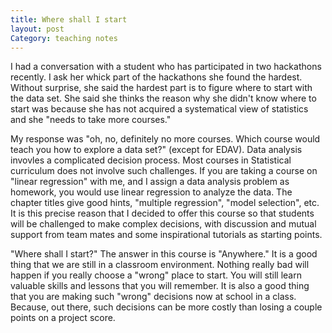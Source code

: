 ```yaml
---
title: Where shall I start
layout: post
Category: teaching notes
---
```


I had a conversation with a student who has participated in two hackathons recently. I ask her whick part of the hackathons she found the hardest. Without surprise, she said the hardest part is to figure where to start with the data set. She said she thinks the reason why she didn't know where to start was because she has not acquired a systematical view of statistics and she "needs to take more courses."

My response was "oh, no, definitely no more courses. Which course would teach you how to explore a data set?" (except for EDAV). Data analysis invovles a complicated decision process. Most courses in Statistical curriculum does not involve such challenges. If you are taking a course on "linear regression" with me, and I assign a data analysis problem as homework, you would use linear regression to analyze the data. The chapter titles give good hints, "multiple regression", "model selection", etc. It is this precise reason that I decided to offer this course so that students will be challenged to make complex decisions, with discussion and mutual support from team mates and some inspirational tutorials as starting points. 

"Where shall I start?" The answer in this course is "Anywhere." It is a good thing that we are still in a classroom environment. Nothing really bad will happen if you really choose a "wrong" place to start. You will still learn valuable skills and lessons that you will remember. It is also a good thing that you are making such "wrong" decisions now at school in a class. Because, out there, such decisions can be more costly than losing a couple points on a project score. 
